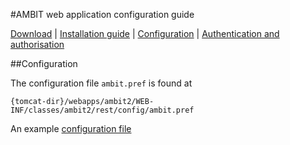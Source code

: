 #AMBIT web application configuration guide 

[Download](./downloads.html) | [Installation guide](install_ambitrest.html) | [Configuration](configure.html) | [Authentication and authorisation](./configureaa.html)

##Configuration	

The configuration file `ambit.pref` is found at 

````
{tomcat-dir}/webapps/ambit2/WEB-INF/classes/ambit2/rest/config/ambit.pref
````

An example [configuration file](./txt/ambit.pref) 